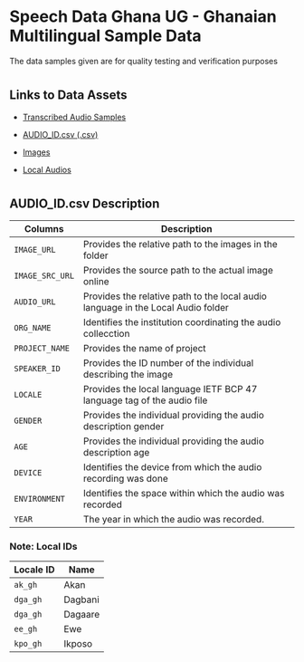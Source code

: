 # Speech Data Ghana UG - Ghanaian Multilingual Sample Data
The data samples given are for quality testing and verification purposes 

#
## Links to Data Assets 
+ [Transcribed Audio Samples](https://ugedugh-my.sharepoint.com/:f:/g/personal/speechdata_ug_edu_gh/EntaaFIYSQJElkvh-lHwtKcBGq9GSbxzfjPwnQW0fKpoTA?e=HioPbf)

* [AUDIO_ID.csv (.csv)](https://ugedugh-my.sharepoint.com/:x:/g/personal/speechdata_ug_edu_gh/Ee_JRTRh_EdImQFS2xVAdG0BgtmvGPmk0j_RdFT4G39_EA?e=5vNWpv)

* [Images](https://ugedugh-my.sharepoint.com/:f:/g/personal/speechdata_ug_edu_gh/ErFLbRtqKphAhv0e50LuyKUB4-6Tp3bZRSIu0Ggi0oPgaw?e=KEd8e8) 

*   [Local Audios](https://ugedugh-my.sharepoint.com/:f:/g/personal/speechdata_ug_edu_gh/En7QMViDSgtPilkV4H8Zdt0B-tH-Dp0kANcIoP9kArhbSA?e=nk92cf)

#

## AUDIO_ID.csv Description
| Columns | Description |
| --- | --- |
| `IMAGE_URL` | Provides the relative path to the images in the folder          |
| `IMAGE_SRC_URL` | Provides the source path to the actual image online          |
| `AUDIO_URL` | Provides the relative path to the local audio language in the Local Audio folder            |
| `ORG_NAME` |  Identifies the institution coordinating the audio collecction           |
| `PROJECT_NAME` | Provides the name of project             |
| `SPEAKER_ID` | Provides the ID number of the individual describing the image             |
| `LOCALE` |  Provides the local language IETF BCP 47 language tag of the audio file           |
| `GENDER` |  Provides the individual providing the audio description gender           |
| `AGE` |     Provides the individual providing the audio description age        |
| `DEVICE` |  Identifies the device from which the audio recording was done          |
| `ENVIRONMENT` |  Identifies the space within which the audio was recorded           |
| `YEAR` |  The year in which the audio was recorded.            |

### Note: Local IDs

| Locale ID | Name |
| --- | --- |
| `ak_gh` | Akan     |
| `dga_gh` | Dagbani       |
| `dga_gh` | Dagaare       |
| `ee_gh` |  Ewe         |
| `kpo_gh` | Ikposo           |
